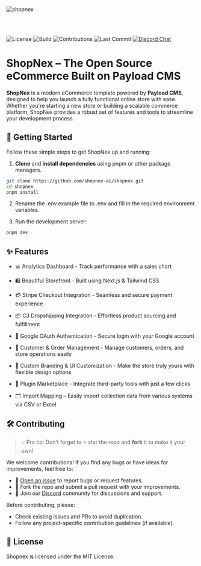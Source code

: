 ![shopnex](https://github.com/user-attachments/assets/d14a5926-dc54-486b-92c9-8bdc7133abb7)

<br/>
<br/>

![License](https://img.shields.io/github/license/shopnex-ai/shopnex) 
![Build](https://img.shields.io/github/actions/workflow/status/shopnex-ai/shopnex/ci.yaml) 
![Contributions](https://img.shields.io/badge/contributions-welcome-brightgreen) 
![Last Commit](https://img.shields.io/github/last-commit/shopnex-ai/shopnex) 
<a href="https://discord.gg/6NTt49jguY">
  <img src="https://img.shields.io/badge/chat-on%20discord-7289DA.svg" alt="Discord Chat" />
</a>

# ShopNex – The Open Source eCommerce Built on Payload CMS

**ShopNex** is a modern eCommerce template powered by **Payload CMS**, designed to help you launch a fully functional online store with ease. Whether you're starting a new store or building a scalable commerce platform, ShopNex provides a robust set of features and tools to streamline your development process.

## 🚀 Getting Started

Follow these simple steps to get ShopNex up and running:

1. **Clone** and **install dependencies** using pnpm or other package managers.

```bash
git clone https://github.com/shopnex-ai/shopnex.git
cd shopnex
pnpm install
```

2. Rename the .env.example file to .env and fill in the required environment variables.

3. Run the development server:

```bash
pnpm dev
```

## ✨ Features
- 📊 Analytics Dashboard - Track performance with a sales chart

- 🛍️ Beautiful Storefront - Built using Next.js & Tailwind CSS

- 💳 Stripe Checkout Integration - Seamless and secure payment experience

- 📦 CJ Dropshipping Integration - Effortless product sourcing and fulfillment

- 🔐 Google OAuth Authentication - Secure login with your Google account

- 📁 Customer & Order Management - Manage customers, orders, and store operations easily

- 🎨 Custom Branding & UI Customization - Make the store truly yours with flexible design options

- 🧩 Plugin Marketplace - Integrate third-party tools with just a few clicks

- 🗂️ Import Mapping – Easily import collection data from various systems via CSV or Excel

## 🛠️ Contributing

> 💡 Pro tip: Don’t forget to ⭐ star the repo and **fork** it to make it your own!

We welcome contributions! If you find any bugs or have ideas for improvements, feel free to:

- 🐛 [Open an issue](https://github.com/your-repo/issues) to report bugs or request features.
- 🔧 Fork the repo and submit a pull request with your improvements.
- 💬 Join our [Discord](https://discord.gg/MFc9x7vdXK) community for discussions and support.

Before contributing, please:
- Check existing issues and PRs to avoid duplication.
- Follow any project-specific contribution guidelines (if available).

## 📄 License
Shopnex is licensed under the MIT License.
